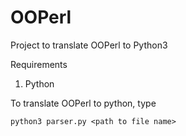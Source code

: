# OOPerl
Project to translate OOPerl to Python3 

Requirements

1. Python

To translate OOPerl to python, type

`python3 parser.py <path to file name>` 



